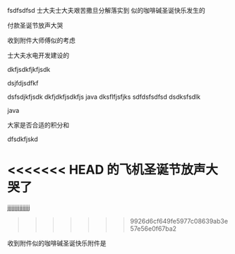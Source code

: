 fsdfsdfsd
士大夫士大夫艰苦撒旦分解落实到
似的咖啡碱圣诞快乐发生的

付款圣诞节放声大哭



收到附件大师傅似的考虑



士大夫水电开发建设的



dkfjsdkfjkfjsdk

dsjfdjsdfkf

dsfsdjkfjsdk
dkfjdkfjsdkfjs
java
dksflfjsfjks
sdfdsfsdfsd
dsdksfsdlk


java

大家是否合适的积分和

dfsdkfjskd



<<<<<<< HEAD
的飞机圣诞节放声大哭了
=======
jjjjjjjjjjjjjjj
>>>>>>> 9926d6cf649fe5977c08639ab3e57e56e0f67ba2



收到附件似的咖啡碱圣诞快乐附件是

